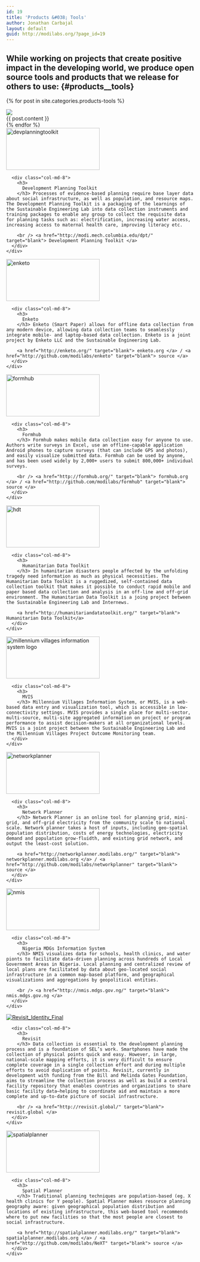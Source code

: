 ```yaml
---
id: 19
title: 'Products &#038; Tools'
author: Jonathan Carbajal
layout: default
guid: http://modilabs.org/?page_id=19
---
```

## While working on projects that create positive impact in the developing world, we produce open source tools and products that we release for others to use: {#products__tools}
{% for post in site.categories.products-tools %}
<div class="row-fluid products">
  <div class="col-md-12">
    <div class="row-fluid">
      <div class="col-md-4">
        <a href="{{post.image-link}}">
          <img src="{{post.image-source}}" width="{{post.image-width}}" 
           height="{{post.image-height}}" class="alignnone size-full" />
        </a>
      </div>
      <div class="col-md-8">
        {{ post.content }}
      </div>
    </div>
  </div>
</div>
{% endfor %}


<div class="row-fluid products">
  <div class="col-md-12">
    <div class="row-fluid">
      <div class="col-md-4">
        <a href="http://modi.mech.columbia.edu/dpt/"><img class="alignnone size-full wp-image-2577" alt="devplanningtoolkit" src="http://modi.mech.columbia.edu/wp-content/uploads/2013/08/devplanningtoolkit.png" width="250" height="112" /></a><img alt="" />
      </div>
      
      <div class="col-md-8">
        <h3>
          Development Planning Toolkit
        </h3> Processes of evidence-based planning require base layer data about social infrastructure, as well as population, and resource maps. The Development Planning Toolkit is a packaging of the learnings of the Sustainable Engineering Lab into data collection instruments and training packages to enable any group to collect the requisite data for planning tasks such as: electrification, increasing water access, increasing access to maternal health care, improving literacy etc.
        
        <br /> <a href="http://modi.mech.columbia.edu/dpt/" target="blank"> Development Planning Toolkit </a>
      </div>
    </div>
  </div>
</div>

<div class="row-fluid products">
  <div class="col-md-12">
    <div class="row-fluid">
      <div class="col-md-4">
        <a href="http://enketo.org/"><img class="alignnone size-full wp-image-2579" alt="enketo" src="http://modi.mech.columbia.edu/wp-content/uploads/2013/08/enketo.png" width="250" height="112" /></a><img alt="" />
      </div>
      
      <div class="col-md-8">
        <h3>
          Enketo
        </h3> Enketo (Smart Paper) allows for offline data collection from any modern device, allowing data collection teams to seamlessly integrate mobile- and laptop-based data collection. Enketo is a joint project by Enketo LLC and the Sustainable Engineering Lab. 
        
        <a href="http://enketo.org/" target="blank"> enketo.org </a> / <a href="http://github.com/modilabs/enketo" target="blank"> source </a>
      </div>
    </div>
  </div>
</div>

<div class="row-fluid products">
  <div class="col-md-12">
    <div class="row-fluid">
      <div class="col-md-4">
        <a href="http://formhub.org/"><img class="alignnone size-full wp-image-2580" alt="formhub" src="http://modi.mech.columbia.edu/wp-content/uploads/2013/08/formhub.png" width="250" height="112" /></a><img alt="" />
      </div>
      
      <div class="col-md-8">
        <h3>
          Formhub
        </h3> Formhub makes mobile data collection easy for anyone to use. Authors write surveys in Excel, use an offline-capable application Android phones to capture surveys (that can include GPS and photos), and easily visualize submitted data. Formhub can be used by anyone, and has been used widely by 2,000+ users to submit 800,000+ individual surveys. 
        
        <br /> <a href="http://formhub.org/" target="blank"> formhub.org </a> / <a href="http://github.com/modilabs/formhub" target="blank"> source </a>
      </div>
    </div>
  </div>
</div>

<div class="row-fluid products">
  <div class="col-md-12">
    <div class="row-fluid">
      <div class="col-md-4">
        <a href="http://humanitariandatatoolkit.org/"><img class="alignnone size-full wp-image-2581" alt="hdt" src="http://modi.mech.columbia.edu/wp-content/uploads/2013/08/hdt.png" width="250" height="112" /></a><img alt="" />
      </div>
      
      <div class="col-md-8">
        <h3>
          Humanitarian Data Toolkit
        </h3> In humanitarian disasters people affected by the unfolding tragedy need information as much as physical necessities. The Humanitarian Data Toolkit is a ruggedized, self-contained data collection toolkit that makes it possible to conduct rapid mobile and paper based data collection and analysis in an off-line and off-grid environment. The Humanitarian Data Toolkit is a joing project between the Sustainable Engineering Lab and Internews. 
        
        <a href="http://humanitariandatatoolkit.org/" target="blank"> Humanitarian Data Toolkit</a>
      </div>
    </div>
  </div>
</div>

<div class="row-fluid products">
  <div class="col-md-12">
    <div class="row-fluid">
      <div class="col-md-4">
        <img class="alignnone size-full wp-image-2583" alt="millennium villages information system logo" src="http://modi.mech.columbia.edu/wp-content/uploads/2013/11/mvis.png" width="250" height="112" /><img />
      </div>
      
      <div class="col-md-8">
        <h3>
          MVIS
        </h3> Millennium Villages Information System, or MVIS, is a web-based data entry and visualization tool, which is accessible in low-connectivity settings. MVIS provides a single place for multi-sector, multi-source, multi-site aggregated information on project or program performance to assist decision-makers at all organizational levels. MVIS is a joint project between the Sustainable Engineering Lab and the Millennium Villages Project Outcome Monitoring team.
      </div>
    </div>
  </div>
</div>

<div class="row-fluid products">
  <div class="col-md-12">
    <div class="row-fluid">
      <div class="col-md-4">
        <a href="http://networkplanner.modilabs.org/"><img class="alignnone size-full wp-image-2584" alt="networkplanner" src="http://modi.mech.columbia.edu/wp-content/uploads/2013/08/networkplanner.png" width="250" height="112" /></a><img alt="" />
      </div>
      
      <div class="col-md-8">
        <h3>
          Network Planner
        </h3> Network Planner is an online tool for planning grid, mini-grid, and off-grid electricity from the community scale to national scale. Network planner takes a host of inputs, including geo-spatial population distribution, costs of energy technologies, electricity demand and population grow-fluidth, and existing grid network, and output the least-cost solution. 
        
        <a href="http://networkplanner.modilabs.org/" target="blank"> networkplanner.modilabs.org </a> / <a href="http://github.com/modilabs/networkplanner" target="blank"> source </a>
      </div>
    </div>
  </div>
</div>

<div class="row-fluid products">
  <div class="col-md-12">
    <div class="row-fluid">
      <div class="col-md-4">
        <img class="alignnone size-full wp-image-2585" alt="nmis" src="http://modi.mech.columbia.edu/wp-content/uploads/2013/08/nmis.png" width="250" height="112" /><img alt="" />
      </div>
      
      <div class="col-md-8">
        <h3>
          Nigeria MDGs Information System
        </h3> NMIS visualizes data for schools, health clinics, and water pionts to facilitate data-driven planning across hundreds of Local Government Areas in Nigeria. Local planning and centralized review of local plans are facilitated by data about geo-located social infrastructure in a common map-based platform, and geographical visualizations and aggregations by geopolitical entities. 
        
        <br /> <a href="http://nmis.mdgs.gov.ng/" target="blank"> nmis.mdgs.gov.ng </a>
      </div>
    </div>
  </div>
</div>

<div class="row-fluid products">
  <div class="col-md-12">
    <div class="row-fluid">
      <div class="col-md-4">
        <a href="http://revisit.global/"><img src="http://sel.columbia.edu/wp-content/uploads/2013/05/Revisit_Identity_Final.png" alt="Revisit_Identity_Final" /></a>
      </div>
      
      <div class="col-md-8">
        <h3>
          Revisit
        </h3> Data collection is essential to the development planning process and is a foundation of SEL’s work. Smartphones have made the collection of physical points quick and easy. However, in large, national-scale mapping efforts, it is very difficult to ensure complete coverage in a single collection effort and during multiple efforts to avoid duplication of points. Revisit, currently in development with funding from the Bill and Melinda Gates Foundation, aims to streamline the collection process as well as build a central facility repository that enables countries and organizations to share basic facility data—helping to coordinate aid and maintain a more complete and up-to-date picture of social infrastructure. 
        
        <br /> <a href="http://revisit.global/" target="blank"> revisit.global </a>
      </div>
    </div>
  </div>
</div>

<div class="row-fluid products">
  <div class="col-md-12">
    <div class="row-fluid">
      <div class="col-md-4">
        <a href="http://spatialplanner.modilabs.org/"><img class="alignnone size-full wp-image-2589" alt="spatialplanner" src="http://modi.mech.columbia.edu/wp-content/uploads/2013/08/spatialplanner.png" width="250" height="112" /></a><img alt="" />
      </div>
      
      <div class="col-md-8">
        <h3>
          Spatial Planner
        </h3> Traditional planning techniques are population-based (eg. X health clinics for Y people). Spatial Planner makes resource planning geography aware: given geographical population distribution and locations of existing infrastructure, this web-based tool recommends where to put new facilities so that the most people are closest to social infrastructure. 
        
        <a href="http://spatialplanner.modilabs.org/" target="blank"> spatialplanner.modilabs.org </a> / <a href="http://github.com/modilabs/NeXT" target="blank"> source </a>
      </div>
    </div>
  </div>
</div>